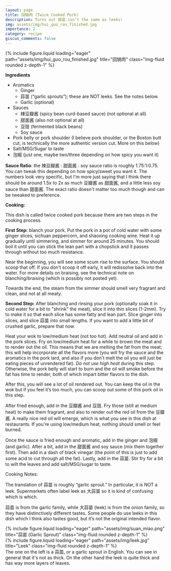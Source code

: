 ```yaml
---
layout: page
title: 回锅肉 (Twice Cooked Pork)
description: Turns out 蒜苗 isn’t the same as leeks!
img: assets/img/hui_guo_rou_finished.jpg
importance: 2
category: recipe
giscus_comments: false
---
```




<div class="row">
    <div class="col-sm mt-3 mt-md-0">
        {% include figure.liquid loading="eager" path="assets/img/hui_guo_rou_finished.jpg" title="回锅肉" class="img-fluid rounded z-depth-1" %}
    </div>
</div>



**Ingredients**
- Aromatics
    - Ginger
    - 蒜苗 (“garlic sprouts”); these are NOT leeks. See the notes below.
    - Garlic (optional)
- Sauces
    - 辣豆瓣酱 (spicy bean curd-based sauce) (not optional at all)
    - 甜面酱 (also not optional at all)
    - 豆豉 (fermented black beans)
    - Soy sauce 
- Pork belly or pork shoulder (I believe pork shoulder, or the Boston butt cut, is technically the more authentic version cut. More on this below)
- Salt/MSG/Sugar to taste
- 泡椒 (just one, maybe two/three depending on how spicy you want it)


**Sauce Ratio**: the 辣豆瓣酱 : 甜面酱 : soy sauce ratio is roughly 1.75:1:0.75. You can tweak this depending on how spicy/sweet you want it. The numbers look very specific, but I'm more just saying that I think there should be around 1.5x to 2x as much 豆瓣酱 as 甜面酱, and a little less soy sauce than 甜面酱. The exact ratio doesn't matter too much though and can be tweaked to preference. 

**Cooking:**

This dish is called twice cooked pork because there are two steps in the cooking process.

**First Step:** blanch your pork. Put the pork in a pot of cold water with some ginger slices, sichuan peppercorn, and shaoxing cooking wine. Heat it up gradually until simmering, and simmer for around 25 minutes. You should boil it until you can stick the lean part with a chopstick and it passes through without too much resistance. 

Near the beginning, you will see some scum rise to the surface. You should scoop that off. If you don't scoop it off early, it will redissolve back into the water. For more details on braising, see the technical note on blanching/braising (which is possibly not posted yet).

Towards the end, the steam from the simmer should smell very fragrant and clean, and not at all meaty. 

**Second Step:** After blanching and rinsing your pork (optionally soak it in cold water for a bit to "shrink" the meat), slice it into thin slices (1-2mm). Try to make it so that each slice has some fatty and lean part. Slice ginger into slices, and slice 蒜苗 into small lengths. If you want to add a little bit of crushed garlic, prepare that now.

Heat your wok to low/medium heat (not too hot). Add neutral oil and add in the pork slices. Fry on low/medium heat for a while to brown the meat and to render out the oil. This means that we are melting the fat from the meat; this will help incorporate all the flavors more (you will fry the sauce and the aromatics in the pork lard, and also if you don't melt the oil you will just be eating pieces of unrendered fat). *Do not use high heat* during this step. Otherwise, the pork belly will start to burn and the oil will smoke before the fat has time to render, both of which impart bitter flavors to the dish. 

After this, you will see a lot of oil rendered out. You can keep the oil in the wok but if you feel it’s too much, you can scoop out some of this pork oil in this step.

After fried enough, add in the 豆瓣酱 and 豆豉. Fry those (still at medium heat) to make them fragrant, and also to render out the red oil from the 豆瓣酱. A really nice red oil will emerge, which is what you see in this dish at restaurants. If you're using low/medium heat, nothing should smell or feel burned. 

Once the sauce is fried enough and aromatic, add in the ginger and 泡椒 (and garlic). After a bit, add in the 甜面酱 and soy sauce (mix them together first). Then add in a dash of black vinegar (the point of this is just to add some acid to cut through all the fat). Lastly, add in the 蒜苗. Stir fry for a bit to wilt the leaves and add salt/MSG/sugar to taste.

Cooking Notes:

The translation of 蒜苗 is roughly “garlic sprout.” In particular, it is NOT a leek. Supermarkets often label leek as 大蒜苗 so it is kind of confusing which is which.

蒜苗 is from the garlic family, while 大蒜苗 (leek) is from the onion family, so they have distinctively different tastes. Some people do use leeks in this dish which I think also tastes good, but it’s not the original intended flavor.


<div class="row">
    <div class="col-sm mt-3 mt-md-0">
        {% include figure.liquid loading="eager" path="assets/img/suan_miao.png" title="蒜苗 (Garlic Sprout)" class="img-fluid rounded z-depth-1" %}
    </div>
    <div class="col-sm mt-3 mt-md-0">
        {% include figure.liquid loading="eager" path="assets/img/leek.jpg" title="Leek" class="img-fluid rounded z-depth-1" %}
    </div>
</div>
<div class="caption">
    The one on the left is a 蒜苗, or a garlic sprout in English. You can see in general that it's not as thick. On the other hand the leek is quite thick and has way more layers of leaves.
</div>
